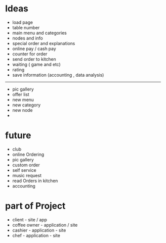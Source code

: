 # Ideas
- load page
- table number
- main menu and categories
- nodes and info
- special order and explanations
- online pay / cash pay
- counter for order
- send order to kitchen
- waiting ( game and etc)
- rating
- save information (accounting , data analysis)

---

- pic gallery
- offer list
- new menu
- new category
- new node
- 

# future
- club
- online Ordering
- pic gallery
- custom order
- self service
- music request
- read Orders in kitchen
- accounting 

# part of Project

- client - site / app
- coffee owner - application / site
- cashier - application - site
- chef - application - site

